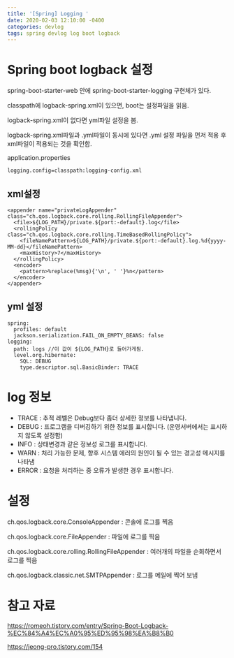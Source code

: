 ```yaml
---
title: '[Spring] Logging '
date: 2020-02-03 12:10:00 -0400
categories: devlog
tags: spring devlog log boot logback
---
```


# Spring boot logback 설정
spring-boot-starter-web 안에 spring-boot-starter-logging 구현체가 있다.

classpath에 logback-spring.xml이 있으면, boot는 설정파일을 읽음.

logback-spring.xml이 없다면 yml파일 설정을 봄.

logback-spring.xml파일과 .yml파일이 동시에 있다면 .yml 설정 파일을 먼저 적용 후 xml파일이 적용되는 것을 확인함.

application.properties
```
logging.config=classpath:logging-config.xml
```
## xml설정
```
<appender name="privateLogAppender" class="ch.qos.logback.core.rolling.RollingFileAppender">
  <file>${LOG_PATH}/private.${port:-default}.log</file>
  <rollingPolicy class="ch.qos.logback.core.rolling.TimeBasedRollingPolicy">
    <fileNamePattern>${LOG_PATH}/private.${port:-default}.log.%d{yyyy-MM-dd}</fileNamePattern>
    <maxHistory>7</maxHistory>
  </rollingPolicy>
  <encoder>
    <pattern>%replace(%msg){'\n', ' '}%n</pattern>
  </encoder>
</appender>
```

## yml 설정
```
spring:
  profiles: default
  jackson.serialization.FAIL_ON_EMPTY_BEANS: false
logging:
  path: logs //이 값이 ${LOG_PATH}로 들어가게됨.
  level.org.hibernate:
    SQL: DEBUG
    type.descriptor.sql.BasicBinder: TRACE
```


# log 정보
- TRACE : 추적 레벨은 Debug보다 좀더 상세한 정보를 나타냅니다.
- DEBUG : 프로그램을 디버깅하기 위한 정보를 표시합니다. (운영서버에서는 표시하지 않도록 설정함)
- INFO  : 상태변경과 같은 정보성 로그를 표시합니다.
- WARN  : 처리 가능한 문제, 향후 시스템 에러의 원인이 될 수 있는 경고성 메시지를 나타냄 
- ERROR : 요청을 처리하는 중 오류가 발생한 경우 표시합니다.

# 설정
ch.qos.logback.core.ConsoleAppender : 콘솔에 로그를 찍음

ch.qos.logback.core.FileAppender : 파일에 로그를 찍음

ch.qos.logback.core.rolling.RollingFileAppender : 여러개의 파일을 순회하면서 로그를 찍음

ch.qos.logback.classic.net.SMTPAppender : 로그를 메일에 찍어 보냄

# 참고 자료
https://romeoh.tistory.com/entry/Spring-Boot-Logback-%EC%84%A4%EC%A0%95%ED%95%98%EA%B8%B0

https://jeong-pro.tistory.com/154